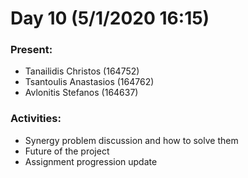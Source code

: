 # Day 10 (5/1/2020 16:15)

### Present:
* Tanailidis Christos (164752)
* Tsantoulis Anastasios (164762)
* Avlonitis Stefanos (164637)

### Activities:
* Synergy problem discussion and how to solve them
* Future of the project
* Assignment progression update
